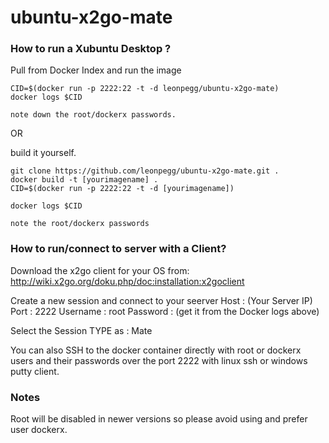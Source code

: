 # ubuntu-x2go-mate


### How to run a Xubuntu Desktop  ?

Pull from Docker Index and run the image

```
CID=$(docker run -p 2222:22 -t -d leonpegg/ubuntu-x2go-mate)
docker logs $CID

note down the root/dockerx passwords.
```

OR

build it yourself.

```
git clone https://github.com/leonpegg/ubuntu-x2go-mate.git .
docker build -t [yourimagename] .
CID=$(docker run -p 2222:22 -t -d [yourimagename])

docker logs $CID

note the root/dockerx passwords
```

### How to run/connect to server with a Client?

Download the x2go client for your OS from:
http://wiki.x2go.org/doku.php/doc:installation:x2goclient

Create a new session and connect to your seerver
Host : (Your Server IP) Port : 2222 Username : root Password : (get it from the Docker logs above)

Select the Session TYPE as : Mate 

You can also SSH to the docker container directly with root or dockerx users and their passwords over the port 2222 with linux ssh or windows putty client.

### Notes

Root will be disabled in newer versions so please avoid using and prefer user dockerx.

